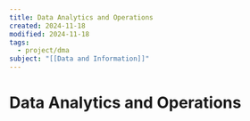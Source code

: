 ```yaml
---
title: Data Analytics and Operations
created: 2024-11-18
modified: 2024-11-18
tags:
  - project/dma
subject: "[[Data and Information]]"
---
```

# Data Analytics and Operations
